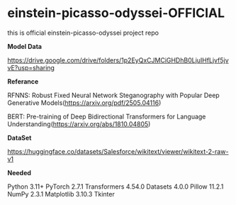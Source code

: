 # einstein-picasso-odyssei-OFFICIAL
this is official einstein-picasso-odyssei project repo



**Model Data**

https://drive.google.com/drive/folders/1p2EyQxCJMCiGHDhB0LjuIHfLjvf5jvvE?usp=sharing



**Referance**

RFNNS: Robust Fixed Neural Network Steganography with Popular Deep Generative Models(https://arxiv.org/pdf/2505.04116)

BERT: Pre-training of Deep Bidirectional Transformers for Language Understanding(https://arxiv.org/abs/1810.04805)



**DataSet**

https://huggingface.co/datasets/Salesforce/wikitext/viewer/wikitext-2-raw-v1




**Needed**

Python 3.11+
PyTorch 2.7.1
Transformers 4.54.0
Datasets 4.0.0
Pillow 11.2.1
NumPy 2.3.1
Matplotlib 3.10.3
Tkinter
